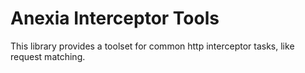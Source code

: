 # Anexia Interceptor Tools

This library provides a toolset for common http interceptor tasks, like request matching. 

